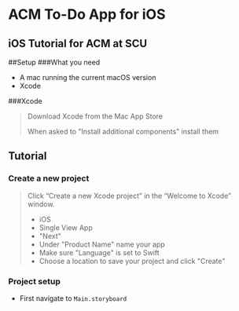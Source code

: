 # ACM To-Do App for iOS
iOS Tutorial for ACM at SCU
---

##Setup
###What you need
- A mac running the current macOS version
- Xcode

###Xcode
>Download Xcode from the Mac App Store
>
>When asked to "Install additional components" install them


## Tutorial

### Create a new project
> Click “Create a new Xcode project” in the “Welcome to Xcode” window.
>
> - iOS
> - Single View App
> - "Next"
> - Under "Product Name" name your app
> - Make sure "Language" is set to Swift
> - Choose a location to save your project and click "Create"

### Project setup
-	First navigate to `Main.storyboard`


